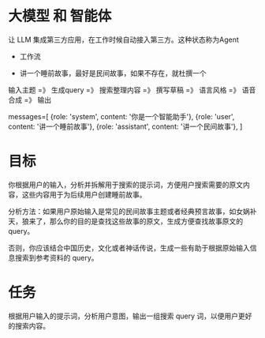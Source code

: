 # 大模型 和 智能体

让 LLM 集成第三方应用，在工作时候自动接入第三方。这种状态称为Agent

- 工作流

- 讲一个睡前故事，最好是民间故事，如果不存在，就杜撰一个

输入主题 =》 生成query =》 搜索整理内容 =》 撰写草稿 =》 语言风格 =》 语音合成 =》 输出

messages=[
{role: 'system', content: '你是一个智能助手'},
{role: 'user', content: '讲一个睡前故事'},
{role: 'assistant', content: '讲一个民间故事'},
]

# 目标

你根据用户的输入，分析并拆解用于搜索的提示词，方便用户搜索需要的原文内容，这些内容用于为后续用户创建睡前故事。

分析方法：如果用户原始输入是常见的民间故事主题或者经典预言故事，如女娲补天，狼来了，那么你的目的是查找这些故事的原文，生成方便查找故事原文的query。

否则，你应该结合中国历史，文化或者神话传说，生成一些有助于根据原始输入信息搜索到参考资料的 query。

# 任务

根据用户输入的提示词，分析用户意图，输出一组搜索 query 词，以便用户更好的搜索内容。